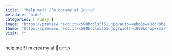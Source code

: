 ```yaml
---
title:  "help me!! i’m creamy af 🥺👉👈"
metadate: "hide"
categories: [ Pussy ]
image: "https://preview.redd.it/x590hqcls5l51.jpg?auto=webp&s=a0dc79be1b1f2084487d92bfeec950c13ad63f23"
thumb: "https://preview.redd.it/x590hqcls5l51.jpg?width=1080&crop=smart&auto=webp&s=8ec7745592975f7e08c48edec9ec216c9a28f8ce"
visit: ""
---
```

help me!! i’m creamy af 🥺👉👈
